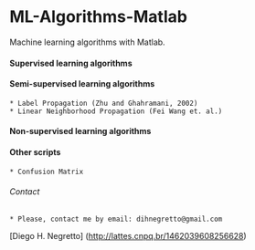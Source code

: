 # ML-Algorithms-Matlab
Machine learning algorithms with Matlab.

#### Supervised learning algorithms



#### Semi-supervised learning algorithms
    * Label Propagation (Zhu and Ghahramani, 2002)
    * Linear Neighborhood Propagation (Fei Wang et. al.) 


#### Non-supervised learning algorithms



#### Other scripts 
  	* Confusion Matrix


###### Contact
    * Please, contact me by email: dihnegretto@gmail.com


[Diego H. Negretto] (http://lattes.cnpq.br/1462039608256628)
